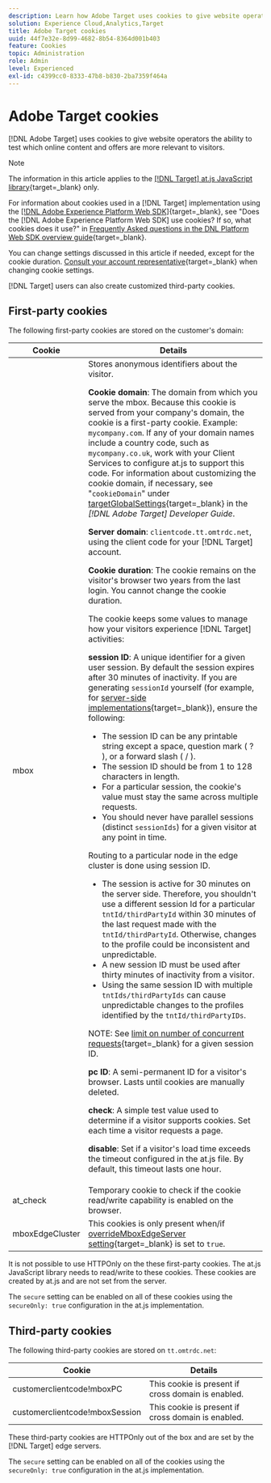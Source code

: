 ```yaml
---
description: Learn how Adobe Target uses cookies to give website operators the ability to test which online content and offers are more relevant to visitors.
solution: Experience Cloud,Analytics,Target
title: Adobe Target cookies 
uuid: 44f7e32e-8d99-4682-8b54-8364d001b403
feature: Cookies
topic: Administration
role: Admin
level: Experienced
exl-id: c4399cc0-8333-47b8-b830-2ba7359f464a
---
```

# Adobe Target cookies

[!DNL Adobe Target] uses cookies to give website operators the ability to test which online content and offers are more relevant to visitors.

>[!NOTE]
>
>The information in this article applies to the [[!DNL Target] at.js JavaScript library](https://experienceleague.adobe.com/docs/target-dev/developer/client-side/at-js-implementation/functions-overview/targetglobalsettings.html){target=_blank} only.
>
>For information about cookies used in a [!DNL Target] implementation using the [[!DNL Adobe Experience Platform Web SDK]](https://experienceleague.adobe.com/docs/experience-platform/edge/home.html){target=_blank}, see "Does the [!DNL Adobe Experience Platform Web SDK] use cookies? If so, what cookies does it use?" in [Frequently Asked questions in the DNL Platform Web SDK overview guide](https://experienceleague.adobe.com/docs/experience-platform/edge/web-sdk-faq.html){target=_blank}.
>
>You can change settings discussed in this article if needed, except for the cookie duration. [Consult your account representative](https://experienceleague.adobe.com/docs/target/using/cmp-resources-and-contact-information.html){target=_blank} when changing cookie settings.
>
>[!DNL Target] users can also create customized third-party cookies.

## First-party cookies

The following first-party cookies are stored on the customer's domain:

|Cookie|Details|
| --- | --- |
|mbox|Stores anonymous identifiers about the visitor.<P>**Cookie domain**: The domain from which you serve the mbox. Because this cookie is served from your company's domain, the cookie is a first-party cookie. Example: `mycompany.com`. If any of your domain names include a country code, such as `mycompany.co.uk`, work with your Client Services to configure at.js to support this code. For information about customizing the cookie domain, if necessary, see "`cookieDomain`" under [targetGlobalSettings](https://experienceleague.adobe.com/docs/target-dev/developer/client-side/at-js-implementation/functions-overview/targetglobalsettings.html){target=_blank} in the *[!DNL Adobe Target] Developer Guide*.<P>**Server domain**: `clientcode.tt.omtrdc.net`, using the client code for your [!DNL Target] account.<P>**Cookie duration**: The cookie remains on the visitor's browser two years from the last login. You cannot change the cookie duration.<P>The cookie keeps some values to manage how your visitors experience [!DNL Target] activities:<P>**session ID**: A unique identifier for a given user session. By default the session expires after 30 minutes of inactivity. If you are generating `sessionId` yourself (for example, for [server-side implementations](https://experienceleague.adobe.com/docs/target-dev/developer/server-side/server-side-overview.html){target=_blank}), ensure the following:<ul><li>The session ID can be any printable string except a space, question mark ( ? ), or a forward slash ( / ).</li><li>The session ID should be from 1 to 128 characters in length.</li><li>For a particular session, the cookie's value must stay the same across multiple requests.</li><li>You should never have parallel sessions (distinct `sessionIds`) for a given visitor at any point in time.</li></ul>Routing to a particular node in the edge cluster is done using session ID.<ul><li>The session is active for 30 minutes on the server side. Therefore, you shouldn't use a different session Id for a particular `tntId/thirdPartyId` within 30 minutes of the last request made with the `tntId/thirdPartyId`. Otherwise, changes to the profile could be inconsistent and unpredictable.</li><li>A new session ID must be used after thirty minutes of inactivity from a visitor.</li><li>Using the same session ID with multiple `tntIds/thirdPartyIds` can cause unpredictable changes to the profiles identified by the `tntId/thirdPartyIDs`.</li></ul>NOTE: See [limit on number of concurrent requests](https://experienceleague.adobe.com/docs/target/using/troubleshoot/target-limits.html?lang=en#content-delivery){target=_blank} for a given session ID.<P>**pc ID**: A semi-permanent ID for a visitor's browser. Lasts until cookies are manually deleted.<P>**check**: A simple test value used to determine if a visitor supports cookies. Set each time a visitor requests a page.<P>**disable**: Set if a visitor's load time exceeds the timeout configured in the at.js file. By default, this timeout lasts one hour.|
|at_check|Temporary cookie to check if the cookie read/write capability is enabled on the browser.|
|mboxEdgeCluster|This cookies is only present when/if [overrideMboxEdgeServer setting](https://experienceleague.adobe.com/docs/target-dev/developer/client-side/at-js-implementation/functions-overview/targetglobalsettings.html){target=_blank} is set to `true`.|

It is not possible to use HTTPOnly on the these first-party cookies. The at.js JavaScript library needs to read/write to these cookies. These cookies are created by at.js and are not set from the server.

The `secure` setting can be enabled on all of these cookies using the `secureOnly: true` configuration in the at.js implementation.

## Third-party cookies

The following third-party cookies are stored on `tt.omtrdc.net`:

|Cookie|Details|
| --- | --- |
|customerclientcode!mboxPC|This cookie is present if cross domain is enabled.|
|customerclientcode!mboxSession|This cookie is present if cross domain is enabled.|

These third-party cookies are HTTPOnly out of the box and are set by the [!DNL Target] edge servers.

The `secure` setting can be enabled on all of the cookies using the `secureOnly: true` configuration in the at.js implementation.